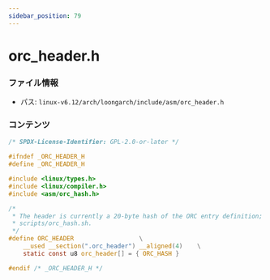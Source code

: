```yaml
---
sidebar_position: 79
---
```

# orc_header.h

### ファイル情報

- パス: `linux-v6.12/arch/loongarch/include/asm/orc_header.h`

### コンテンツ

```h
/* SPDX-License-Identifier: GPL-2.0-or-later */

#ifndef _ORC_HEADER_H
#define _ORC_HEADER_H

#include <linux/types.h>
#include <linux/compiler.h>
#include <asm/orc_hash.h>

/*
 * The header is currently a 20-byte hash of the ORC entry definition; see
 * scripts/orc_hash.sh.
 */
#define ORC_HEADER					\
	__used __section(".orc_header") __aligned(4)	\
	static const u8 orc_header[] = { ORC_HASH }

#endif /* _ORC_HEADER_H */

```
